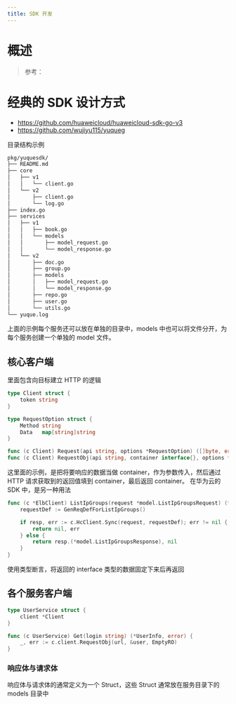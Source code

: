 ```yaml
---
title: SDK 开发
---
```


# 概述

> 参考：

# 经典的 SDK 设计方式

- <https://github.com/huaweicloud/huaweicloud-sdk-go-v3>
- <https://github.com/wujiyu115/yuqueg>

目录结构示例

```bash
pkg/yuquesdk/
├── README.md
├── core
│   ├── v1
│   │   └── client.go
│   └── v2
│       ├── client.go
│       └── log.go
├── index.go
├── services
│   ├── v1
│   │   ├── book.go
│   │   └── models
│   │       ├── model_request.go
│   │       └── model_response.go
│   └── v2
│       ├── doc.go
│       ├── group.go
│       ├── models
│       │   ├── model_request.go
│       │   └── model_response.go
│       ├── repo.go
│       ├── user.go
│       └── utils.go
└── yuque.log
```

上面的示例每个服务还可以放在单独的目录中，models 中也可以将文件分开，为每个服务创建一个单独的 model 文件。

## 核心客户端

里面包含向目标建立 HTTP 的逻辑

```go
type Client struct {
	token string
}

type RequestOption struct {
	Method string
	Data   map[string]string
}

func (c Client) Request(api string, options *RequestOption) ([]byte, error) {}
func (c Client) RequestObj(api string, container interface{}, options *RequestOption) (interface{}, error) {}
```

这里面的示例，是把将要响应的数据当做 container，作为参数传入，然后通过 HTTP 请求获取到的返回值填到 container，最后返回 container。
在华为云的 SDK 中，是另一种用法

```go
func (c *ElbClient) ListIpGroups(request *model.ListIpGroupsRequest) (*model.ListIpGroupsResponse, error) {
	requestDef := GenReqDefForListIpGroups()

	if resp, err := c.HcClient.Sync(request, requestDef); err != nil {
		return nil, err
	} else {
		return resp.(*model.ListIpGroupsResponse), nil
	}
}
```

使用类型断言，将返回的 interface 类型的数据固定下来后再返回

## 各个服务客户端

```go
type UserService struct {
	client *Client
}

func (c UserService) Get(login string) (*UserInfo, error) {
	_, err := c.client.RequestObj(url, &user, EmptyRO)
}
```

### 响应体与请求体

响应体与请求体的通常定义为一个 Struct，这些 Struct 通常放在服务目录下的 models 目录中
